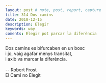 ```yaml
---
layout: post # note, post, report, capture
title: 314 Dos camins
date: 2018-12-15
description: Elegir
keywords: way
coments: Elegir pot parcar la diferència
---
```


Dos camins es bifurcaben en un bosc	<br />
i jo, vaig agafar menys transitat,	<br />
i axiò va marcar la diferència.		<br />
					<br />
-- Robert Frost				<br />
El Camí no Elegit
